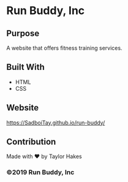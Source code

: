 # Run Buddy, Inc

## Purpose
A website that offers fitness training services. 

## Built With
* HTML
* CSS

## Website
https://SadboiTay.github.io/run-buddy/

## Contribution
Made with ❤️ by Taylor Hakes

### ©️2019 Run Buddy, Inc 
